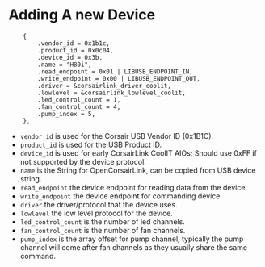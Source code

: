 # Adding A new Device

```
    {
        .vendor_id = 0x1b1c,
        .product_id = 0x0c04,
        .device_id = 0x3b,
        .name = "H80i",
        .read_endpoint = 0x01 | LIBUSB_ENDPOINT_IN,
        .write_endpoint = 0x00 | LIBUSB_ENDPOINT_OUT,
        .driver = &corsairlink_driver_coolit,
        .lowlevel = &corsairlink_lowlevel_coolit,
        .led_control_count = 1,
        .fan_control_count = 4,
        .pump_index = 5,
    },
```

- `vendor_id` is used for the Corsair USB Vendor ID (0x1B1C).
- `product_id` is used for the USB Product ID.
- `device_id` is used for early CorsairLink CoolIT AIOs; Should use 0xFF if not supported by the device protocol.
- `name` is the String for OpenCorsairLink, can be copied from USB device string.
- `read_endpoint` the device endpoint for reading data from the device.
- `write_endpoint` the device endpoint for commanding device.
- `driver` the driver/protocol that the device uses.
- `lowlevel` the low level protocol for the device.
- `led_control_count` is the number of led channels.
- `fan_control_count` is the number of fan channels.
- `pump_index` is the array offset for pump channel, typically the pump channel will come after fan channels as they usually share the same command.
